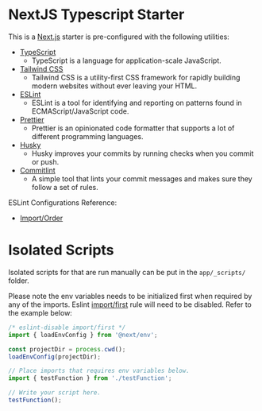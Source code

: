 # NextJS Typescript Starter

This is a [Next.js](https://nextjs.org/) starter is pre-configured with the following utilities:

- [TypeScript](https://www.typescriptlang.org/)
  - TypeScript is a language for application-scale JavaScript.
- [Tailwind CSS](https://tailwindcss.com/)
  - Tailwind CSS is a utility-first CSS framework for rapidly building modern websites without ever leaving your HTML.
- [ESLint](https://eslint.org/)
  - ESLint is a tool for identifying and reporting on patterns found in ECMAScript/JavaScript code.
- [Prettier](https://prettier.io)
  - Prettier is an opinionated code formatter that supports a lot of different programming languages.
- [Husky](https://typicode.github.io/husky/)
  - Husky improves your commits by running checks when you commit or push.
- [Commitlint](https://commitlint.js.org/)
  - A simple tool that lints your commit messages and makes sure they follow a set of rules.

ESLint Configurations Reference:

- [Import/Order](https://github.com/import-js/eslint-plugin-import/blob/v2.26.0/docs/rules/order.md)

# Isolated Scripts

Isolated scripts for that are run manually can be put in the `app/_scripts/` folder.

Please note the env variables needs to be initialized first when required by any of the imports. Eslint [import/first](https://github.com/import-js/eslint-plugin-import/blob/main/docs/rules/first.md) rule will need to be disabled. Refer to the example below:

```ts
/* eslint-disable import/first */
import { loadEnvConfig } from '@next/env';

const projectDir = process.cwd();
loadEnvConfig(projectDir);

// Place imports that requires env variables below.
import { testFunction } from './testFunction';

// Write your script here.
testFunction();
```
